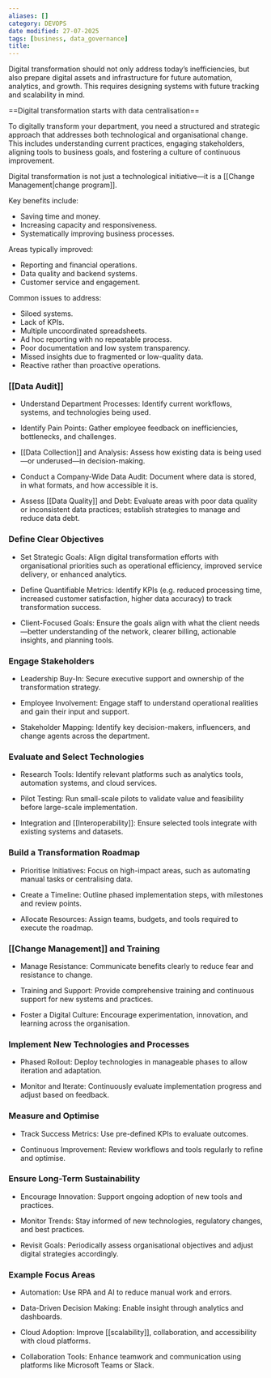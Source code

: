 ```yaml
---
aliases: []
category: DEVOPS
date modified: 27-07-2025
tags: [business, data_governance]
title: 
---
```

Digital transformation should not only address today’s inefficiencies, but also prepare digital assets and infrastructure for future automation, analytics, and growth. This requires designing systems with future tracking and scalability in mind.

==Digital transformation starts with data centralisation==

To digitally transform your department, you need a structured and strategic approach that addresses both technological and organisational change. This includes understanding current practices, engaging stakeholders, aligning tools to business goals, and fostering a culture of continuous improvement.

Digital transformation is not just a technological initiative—it is a [[Change Management|change program]].

Key benefits include:

- Saving time and money.
- Increasing capacity and responsiveness.
- Systematically improving business processes.

Areas typically improved:

- Reporting and financial operations.
- Data quality and backend systems.
- Customer service and engagement.

Common issues to address:

- Siloed systems.
- Lack of KPIs.
- Multiple uncoordinated spreadsheets.
- Ad hoc reporting with no repeatable process.
- Poor documentation and low system transparency.
- Missed insights due to fragmented or low-quality data.
- Reactive rather than proactive operations.

### [[Data Audit]]

- Understand Department Processes: Identify current workflows, systems, and technologies being used.

- Identify Pain Points: Gather employee feedback on inefficiencies, bottlenecks, and challenges.

- [[Data Collection]] and Analysis: Assess how existing data is being used—or underused—in decision-making.

- Conduct a Company-Wide Data Audit: Document where data is stored, in what formats, and how accessible it is.

- Assess [[Data Quality]] and Debt: Evaluate areas with poor data quality or inconsistent data practices; establish strategies to manage and reduce data debt.

### Define Clear Objectives

- Set Strategic Goals: Align digital transformation efforts with organisational priorities such as operational efficiency, improved service delivery, or enhanced analytics.

- Define Quantifiable Metrics: Identify KPIs (e.g. reduced processing time, increased customer satisfaction, higher data accuracy) to track transformation success.

- Client-Focused Goals: Ensure the goals align with what the client needs—better understanding of the network, clearer billing, actionable insights, and planning tools.

### Engage Stakeholders

- Leadership Buy-In: Secure executive support and ownership of the transformation strategy.

- Employee Involvement: Engage staff to understand operational realities and gain their input and support.

- Stakeholder Mapping: Identify key decision-makers, influencers, and change agents across the department.

### Evaluate and Select Technologies

- Research Tools: Identify relevant platforms such as analytics tools, automation systems, and cloud services.

- Pilot Testing: Run small-scale pilots to validate value and feasibility before large-scale implementation.

- Integration and [[Interoperability]]: Ensure selected tools integrate with existing systems and datasets.

### Build a Transformation Roadmap

- Prioritise Initiatives: Focus on high-impact areas, such as automating manual tasks or centralising data.

- Create a Timeline: Outline phased implementation steps, with milestones and review points.

- Allocate Resources: Assign teams, budgets, and tools required to execute the roadmap.

### [[Change Management]] and Training

- Manage Resistance: Communicate benefits clearly to reduce fear and resistance to change.

- Training and Support: Provide comprehensive training and continuous support for new systems and practices.

- Foster a Digital Culture: Encourage experimentation, innovation, and learning across the organisation.

### Implement New Technologies and Processes

- Phased Rollout: Deploy technologies in manageable phases to allow iteration and adaptation.

- Monitor and Iterate: Continuously evaluate implementation progress and adjust based on feedback.

### Measure and Optimise

- Track Success Metrics: Use pre-defined KPIs to evaluate outcomes.

- Continuous Improvement: Review workflows and tools regularly to refine and optimise.

### Ensure Long-Term Sustainability

- Encourage Innovation: Support ongoing adoption of new tools and practices.

- Monitor Trends: Stay informed of new technologies, regulatory changes, and best practices.

- Revisit Goals: Periodically assess organisational objectives and adjust digital strategies accordingly.

### Example Focus Areas

- Automation: Use RPA and AI to reduce manual work and errors.

- Data-Driven Decision Making: Enable insight through analytics and dashboards.

- Cloud Adoption: Improve [[scalability]], collaboration, and accessibility with cloud platforms.

- Collaboration Tools: Enhance teamwork and communication using platforms like Microsoft Teams or Slack.



